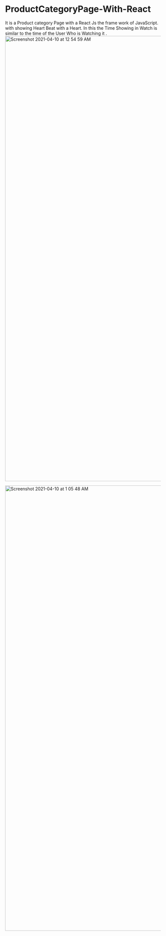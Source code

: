 
# ProductCategoryPage-With-React

It is a Product category Page with a React Js the frame work of JavaScript.
with showing Heart Beat with a Heart.
In this the Time Showing in Watch is similar to the time of the User Who is Watching it .
 <img width="1440" alt="Screenshot 2021-04-10 at 12 54 59 AM" src="https://user-images.githubusercontent.com/65528804/114231906-b4a93980-9998-11eb-82bd-6080c0dfa047.png">

<img width="1440" alt="Screenshot 2021-04-10 at 1 05 48 AM" src="https://user-images.githubusercontent.com/65528804/114232078-f2a65d80-9998-11eb-94a7-255a9802b930.png">
